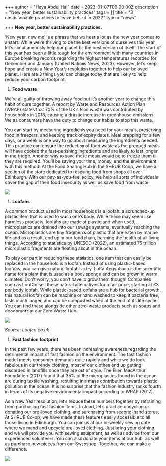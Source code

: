 +++
author = "Haya Abdul Hai"
date = 2023-01-07T00:00:00Z
description = "New year, better sustainability practices"
tags = []
title = "3 unsustainable practices to leave behind in 2022"
type = "news"

+++
**New year, better sustainability practices.**

‘New year, new me’ is a phrase that we hear a lot as the new year comes to a start. While we’re thriving to be the best versions of ourselves this year, let’s simultaneously help our planet be the best version of itself. The start of this year has been a little tough for the environment with many countries in Europe breaking records regarding the highest temperatures recorded for December and January (United Nations News, 2023). However, let’s keep hope and create a New Year’s resolution together to help our beloved planet. Here are 3 things you can change today that are likely to help reduce your carbon footprint.

1. **Food waste**

We’re all guilty of throwing away food but it’s another year to change this habit of ours together. A report by Waste and Resources Action Plan (WRAP) states that 70% of the UK’s food waste was contributed by households in 2018, causing a drastic increase in greenhouse emissions. We as consumers have the duty to change our habits to stop this waste.

You can start by measuring ingredients you need for your meals, preserving food in freezers, and keeping track of expiry dates. Meal prepping for a few days, or a week is one way to go about measuring the ingredients needed. This practice can ensure the reduction of food waste as the prepped meals will have cooked the fast-perishing ingredients and are likely to last longer in the fridge. Another way to save these meals would be to freeze them till they are required. You’ll be saving your time, money, and the environment with this method! At the Food Sharing Hub in the SHRUB Coop, we have a section of the store dedicated to rescuing food from shops all over Edinburgh. With our pay-as-you-feel policy, we help all sorts of individuals cover the gap of their food insecurity as well as save food from waste.

![](https://res.cloudinary.com/shrub-co-op/image/upload/v1673353524/shrubcoop.org/media/IMG_9840_jjz6ep.jpg)

1. **Loofahs**

A common product used in most households is a loofah: a scrunched-up plastic item that is used to wash one’s body. While these may seem like harmless products, loofahs are made of plastic and when used, microplastics are drained into our sewage systems, eventually reaching the ocean. Microplastics are tiny fragments of plastic that are eaten by marine life and as a result, end up in our food chain, harming the health of all living things. According to statistics by UNESCO (2022), an estimated 75 trillion microplastic fragments are floating about in the ocean.

To play our part in reducing these statistics, one item that can easily be replaced in the household is a loofah. Instead of using plastic-based loofahs, you can give natural loofah’s a try. Luffa Aegyptiaca is the scientific name for a plant that is used as a body sponge and can be grown in warm climates. Don’t worry, you don’t have to grow them though! Companies such as LoofCo sell these natural alternatives for a fair price, starting at £3 per body loofah. While plastic-based loofahs are a hub for bacterial growth, this natural loofah can be machine or hand washed to keep it bacteria free, lasts much longer, and can be composted when at the end of its life cycle. You can find these alongside other zero-waste products such as soaps and deodorants at our Zero Waste Hub.

![](https://res.cloudinary.com/shrub-co-op/image/upload/v1673353671/shrubcoop.org/media/loofah_xzdsui.jpg)

_Source: Loofco.co.uk_

1. **Fast fashion footprint**

In the past few years, there has been increasing awareness regarding the detrimental impact of fast fashion on the environment. The fast fashion model meets consumer demands quite rapidly and while we do look fabulous in our trendy clothing, most of our clothes end up getting discarded in landfills once they are out of style. The Ellen MacArthur Foundation (2017) found that 35% of the microplastics found in the ocean are during textile washing, resulting in a mass contribution towards plastic pollution in the ocean. It is no surprise that the fashion industry ranks fourth in terms of its negative environmental impact according to WRAP (2017).

As a New Year resolution, let’s reduce these numbers together by refraining from purchasing fast fashion items. Instead, let’s practice upcycling or donating our pre-loved clothing, and purchasing from second-hand stores. At SHRUB Co-op, we have made these features easily accessible to all those living in Edinburgh. You can join us at our bi-weekly sewing café where we mend and upcycle pre-loved clothing. Just bring your clothing and we will provide you with sewing equipment, as well as advice from our experienced volunteers. You can also donate your items at our hub, as well as purchase new pieces from our Swapshop. Together, we can make a difference.

![](https://res.cloudinary.com/shrub-co-op/image/upload/v1673353656/shrubcoop.org/media/IMG-20221019-WA0005_kxnbfp.jpg)